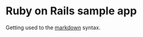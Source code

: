 # Ruby on Rails sample app

Getting used to the [markdown](http://en.wikipedia.org/wiki/Markdown) syntax.